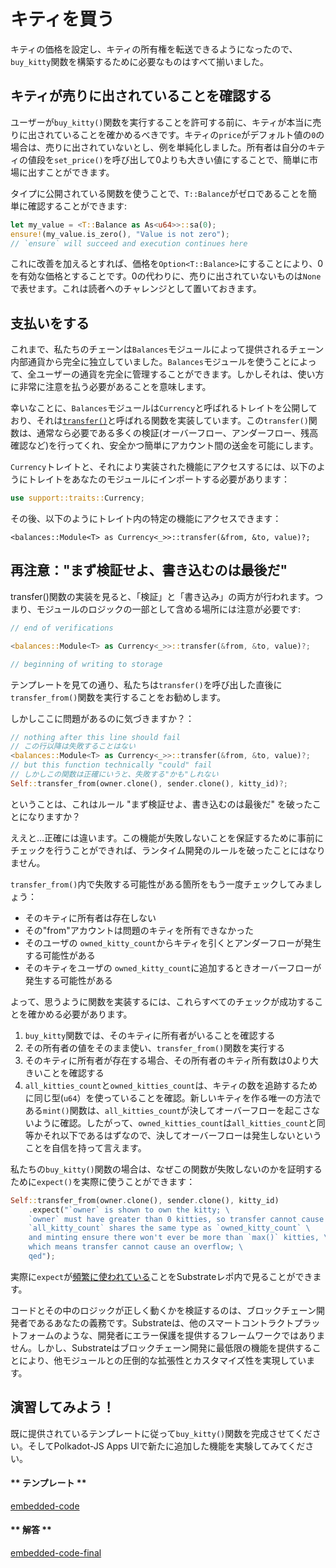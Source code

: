 キティを買う
===

キティの価格を設定し、キティの所有権を転送できるようになったので、 `buy_kitty`関数を構築するために必要なものはすべて揃いました。

## キティが売りに出されていることを確認する

ユーザーが`buy_kitty()`関数を実行することを許可する前に、キティが本当に売りに出されていることを確かめるべきです。キティの`price`がデフォルト値の`0`の場合は、売りに出されていないとし、例を単純化しました。所有者は自分のキティの値段を`set_price()`を呼び出して0よりも大きい値にすることで、簡単に市場に出すことができます。

タイプに公開されている関数を使うことで、`T::Balance`がゼロであることを簡単に確認することができます:

```rust
let my_value = <T::Balance as As<u64>>::sa(0);
ensure!(my_value.is_zero(), "Value is not zero");
// `ensure` will succeed and execution continues here
```

これに改善を加えるとすれば、価格を`Option<T::Balance>`にすることにより、0を有効な価格とすることです。0の代わりに、売りに出されていないものは`None`で表せます。これは読者へのチャレンジとして置いておきます。

## 支払いをする

これまで、私たちのチェーンは`Balances`モジュールによって提供されるチェーン内部通貨から完全に独立していました。`Balances`モジュールを使うことによって、全ユーザーの通貨を完全に管理することができます。しかしそれは、使い方に非常に注意を払う必要があることを意味します。

幸いなことに、`Balances`モジュールは`Currency`と呼ばれるトレイトを公開しており、それは[`transfer()`](https://substrate.dev/rustdocs/v1.0/srml_support/traits/trait.Currency.html#tymethod.transfer)と呼ばれる関数を実装しています。この`transfer()`関数は、通常なら必要である多くの検証(オーバーフロー、アンダーフロー、残高確認など)を行ってくれ、安全かつ簡単にアカウント間の送金を可能にします。

`Currency`トレイトと、それにより実装された機能にアクセスするには、以下のようにトレイトをあなたのモジュールにインポートする必要があります：

```rust
use support::traits::Currency;
```

その後、以下のようにトレイト内の特定の機能にアクセスできます：

```
<balances::Module<T> as Currency<_>>::transfer(&from, &to, value)?;
```

## 再注意："まず検証せよ、書き込むのは最後だ"

transfer()関数の実装を見ると、「検証」と「書き込み」の両方が行われます。つまり、モジュールのロジックの一部として含める場所には注意が必要です:

```rust
// end of verifications

<balances::Module<T> as Currency<_>>::transfer(&from, &to, value)?;

// beginning of writing to storage
```

テンプレートを見ての通り、私たちは`transfer()`を呼び出した直後に `transfer_from()`関数を実行することをお勧めします。

しかしここに問題があるのに気づきますか？：

```rust
// nothing after this line should fail
// この行以降は失敗することはない
<balances::Module<T> as Currency<_>>::transfer(&from, &to, value)?;
// but this function technically "could" fail
// しかしこの関数は正確にいうと、失敗する"かも"しれない
Self::transfer_from(owner.clone(), sender.clone(), kitty_id)?;
```

ということは、これはルール "まず検証せよ、書き込むのは最後だ" を破ったことになりますか？

ええと…正確には違います。この機能が失敗しないことを保証するために事前にチェックを行うことができれば、ランタイム開発のルールを破ったことにはなりません。

`transfer_from()`内で失敗する可能性がある箇所をもう一度チェックしてみましょう：

* そのキティに所有者は存在しない
* その"from"アカウントは問題のキティを所有できなかった
* そのユーザの `owned_kitty_count`からキティを引くとアンダーフローが発生する可能性がある
* そのキティをユーザの `owned_kitty_count`に追加するときオーバーフローが発生する可能性がある

よって、思うように関数を実装するには、これらすべてのチェックが成功することを確かめる必要があります。

1. `buy_kitty`関数では、そのキティに所有者がいることを確認する
2. その所有者の値をそのまま使い、`transfer_from()`関数を実行する
3. そのキティに所有者が存在する場合、その所有者のキティ所有数は0より大きいことを確認する
4. `all_kitties_count`と`owned_kitties_count`は、キティの数を追跡するために同じ型(`u64`）を使っていることを確認。新しいキティを作る唯一の方法である`mint()`関数は、`all_kitties_count`が決してオーバーフローを起こさないように確認。したがって、`owned_kitties_count`は`all_kitties_count`と同等かそれ以下であるはずなので、決してオーバーフローは発生しないということを自信を持って言えます。

私たちの`buy_kitty()`関数の場合は、なぜこの関数が失敗しないのかを証明するために`expect()`を実際に使うことができます：

``` rust
Self::transfer_from(owner.clone(), sender.clone(), kitty_id)
    .expect("`owner` is shown to own the kitty; \
    `owner` must have greater than 0 kitties, so transfer cannot cause underflow; \
    `all_kitty_count` shares the same type as `owned_kitty_count` \
    and minting ensure there won't ever be more than `max()` kitties, \
    which means transfer cannot cause an overflow; \
    qed");
```

実際に`expect`が[頻繁に使われている](https://github.com/paritytech/substrate/search?q=expect)ことをSubstrateレポ内で見ることができます。

コードとその中のロジックが正しく動くかを検証するのは、ブロックチェーン開発者であるあなたの義務です。Substrateは、他のスマートコントラクトプラットフォームのような、開発者にエラー保護を提供するフレームワークではありません。しかし、Substrateはブロックチェーン開発に最低限の機能を提供することにより、他モジュールとの圧倒的な拡張性とカスタマイズ性を実現しています。

## 演習してみよう！

既に提供されているテンプレートに従って`buy_kitty()`関数を完成させてください。そしてPolkadot-JS Apps UIで新たに追加した機能を実験してみてください。

<!-- tabs:start -->

#### ** テンプレート **

[embedded-code](../../3/assets/3.3-template.rs ':include :type=code embed-template')

#### ** 解答 **

[embedded-code-final](../../3/assets/3.3-finished-code.rs ':include :type=code embed-final')

<!-- tabs:end -->
